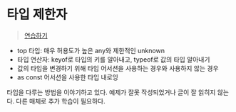 # 타입 제한자

> [연습하기](https://www.learningtypescript.com/type-modifiers/)

- top 타입: 매우 허용도가 높은 any와 제한적인 unknown
- 타입 연산자: keyof로 타입의 키를 알아내고, typeof로 값의 타입 알아내기
- 값의 타입을 변경하기 위해 타입 어서션을 사용하는 경우와 사용하지 않는 경우
- as const 어서션을 사용한 타입 내로잉

타입을 다루는 방법을 이야기하고 있다. 예제가 잘못 작성되었거나 글이 잘 읽히지 않는다. 다른 매체로 추가 학습이 필요하다.
